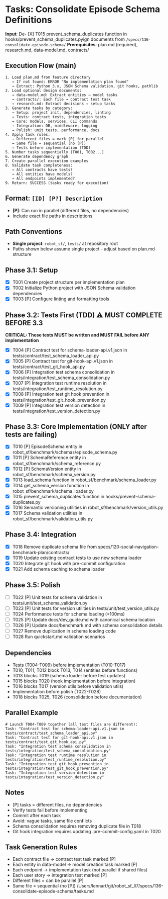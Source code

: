 # Tasks: Consolidate Episode Schema Definitions

**Input**: De- [X] T015 prevent_schema_duplicates function in hooks/prevent_schema_duplicates.pyign documents from `/specs/136-consolidate-episode-schema/`
**Prerequisites**: plan.md (required), research.md, data-model.md, contracts/

## Execution Flow (main)
```
1. Load plan.md from feature directory
   → If not found: ERROR "No implementation plan found"
   → Extract: Python 3.x, JSON Schema validation, git hooks, pathlib
2. Load optional design documents:
   → data-model.md: Extract entities → model tasks
   → contracts/: Each file → contract test task
   → research.md: Extract decisions → setup tasks
3. Generate tasks by category:
   → Setup: project init, dependencies, linting
   → Tests: contract tests, integration tests
   → Core: models, services, CLI commands
   → Integration: DB, middleware, logging
   → Polish: unit tests, performance, docs
4. Apply task rules:
   → Different files = mark [P] for parallel
   → Same file = sequential (no [P])
   → Tests before implementation (TDD)
5. Number tasks sequentially (T001, T002...)
6. Generate dependency graph
7. Create parallel execution examples
8. Validate task completeness:
   → All contracts have tests?
   → All entities have models?
   → All endpoints implemented?
9. Return: SUCCESS (tasks ready for execution)
```

## Format: `[ID] [P?] Description`
- **[P]**: Can run in parallel (different files, no dependencies)
- Include exact file paths in descriptions

## Path Conventions
- **Single project**: `robot_sf/`, `tests/` at repository root
- Paths shown below assume single project - adjust based on plan.md structure

## Phase 3.1: Setup
- [X] T001 Create project structure per implementation plan
- [X] T002 Initialize Python project with JSON Schema validation dependencies
- [X] T003 [P] Configure linting and formatting tools

## Phase 3.2: Tests First (TDD) ⚠️ MUST COMPLETE BEFORE 3.3
**CRITICAL: These tests MUST be written and MUST FAIL before ANY implementation**
- [X] T004 [P] Contract test for schema-loader-api.v1.json in tests/contract/test_schema_loader_api.py
- [X] T005 [P] Contract test for git-hook-api.v1.json in tests/contract/test_git_hook_api.py
- [X] T006 [P] Integration test schema consolidation in tests/integration/test_schema_consolidation.py
- [X] T007 [P] Integration test runtime resolution in tests/integration/test_runtime_resolution.py
- [X] T008 [P] Integration test git hook prevention in tests/integration/test_git_hook_prevention.py
- [X] T009 [P] Integration test version detection in tests/integration/test_version_detection.py

## Phase 3.3: Core Implementation (ONLY after tests are failing)
- [X] T010 [P] EpisodeSchema entity in robot_sf/benchmark/schemas/episode_schema.py
- [X] T011 [P] SchemaReference entity in robot_sf/benchmark/schema_reference.py
- [X] T012 [P] SchemaVersion entity in robot_sf/benchmark/schema_version.py
- [X] T013 load_schema function in robot_sf/benchmark/schema_loader.py
- [X] T014 get_schema_version function in robot_sf/benchmark/schema_loader.py
- [X] T015 prevent_schema_duplicates function in hooks/prevent-schema-duplicates.py
- [X] T016 Semantic versioning utilities in robot_sf/benchmark/version_utils.py
- [X] T017 Schema validation utilities in robot_sf/benchmark/validation_utils.py

## Phase 3.4: Integration
- [X] T018 Remove duplicate schema file from specs/120-social-navigation-benchmark-plan/contracts/
- [X] T019 Update existing contract tests to use new schema loader
- [X] T020 Integrate git hook with pre-commit configuration
- [X] T021 Add schema caching to schema loader

## Phase 3.5: Polish
- [ ] T022 [P] Unit tests for schema validation in tests/unit/test_schema_validation.py
- [ ] T023 [P] Unit tests for version utilities in tests/unit/test_version_utils.py
- [ ] T024 Performance tests for schema loading (<100ms)
- [ ] T025 [P] Update docs/dev_guide.md with canonical schema location
- [ ] T026 [P] Update docs/benchmark.md with schema consolidation details
- [ ] T027 Remove duplication in schema loading code
- [ ] T028 Run quickstart.md validation scenarios

## Dependencies
- Tests (T004-T009) before implementation (T010-T017)
- T010, T011, T012 block T013, T014 (entities before functions)
- T013 blocks T019 (schema loader before test updates)
- T015 blocks T020 (hook implementation before integration)
- T016 blocks T017 (version utils before validation utils)
- Implementation before polish (T022-T028)
- T018 blocks T025, T026 (consolidation before documentation)

## Parallel Example
```
# Launch T004-T009 together (all test files are different):
Task: "Contract test for schema-loader-api.v1.json in tests/contract/test_schema_loader_api.py"
Task: "Contract test for git-hook-api.v1.json in tests/contract/test_git_hook_api.py"
Task: "Integration test schema consolidation in tests/integration/test_schema_consolidation.py"
Task: "Integration test runtime resolution in tests/integration/test_runtime_resolution.py"
Task: "Integration test git hook prevention in tests/integration/test_git_hook_prevention.py"
Task: "Integration test version detection in tests/integration/test_version_detection.py"
```

## Notes
- [P] tasks = different files, no dependencies
- Verify tests fail before implementing
- Commit after each task
- Avoid: vague tasks, same file conflicts
- Schema consolidation requires removing duplicate file in T018
- Git hook integration requires updating .pre-commit-config.yaml in T020

## Task Generation Rules
- Each contract file → contract test task marked [P]
- Each entity in data-model → model creation task marked [P]
- Each endpoint → implementation task (not parallel if shared files)
- Each user story → integration test marked [P]
- Different files = can be parallel [P]
- Same file = sequential (no [P])</content>
<parameter name="filePath">/Users/lennart/git/robot_sf_ll7/specs/136-consolidate-episode-schema/tasks.md